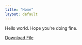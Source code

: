 ```yaml
---
title: "Home"
layout: default
---
```

Hello world. Hope you're doing fine.


<a href="reams1999.pdf" target="_blank">Download File</a>




